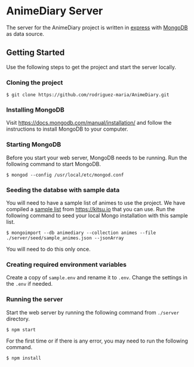 # AnimeDiary Server
The server for the AnimeDiary project is written in [express](https://expressjs.com/) with [MongoDB](https://www.mongodb.com/) as data source.

## Getting Started
Use the following steps to get the project and start the server locally.

### Cloning the project

```
$ git clone https://github.com/rodriguez-maria/AnimeDiary.git
```

### Installing MongoDB

Visit https://docs.mongodb.com/manual/installation/ and follow the instructions to install MongoDB to your computer.


### Starting MongoDB
Before you start your web server, MongoDB needs to be running. Run the following command to start MongoDB.

```
$ mongod --config /usr/local/etc/mongod.conf
```

### Seeding the databse with sample data
You will need to have a sample list of animes to use the project. We have compiled a [sample list](https://github.com/rodriguez-maria/AnimeDiary/blob/master/server/seed/sample_animes.json) from https://kitsu.io that you can use. Run the following command to seed your local Mongo installation with this sample list.

```
$ mongoimport --db animediary --collection animes --file ./server/seed/sample_animes.json --jsonArray
```
You will need to do this only once.

### Creating required environment variables 
Create a copy of `sample.env` and rename it to `.env`. Change the settings in the `.env` if needed.


### Running the server
Start the web server by running the following command from `./server` directory.

````
$ npm start
````

For the first time or if there is any error, you may need to run the following command.

```
$ npm install
```
